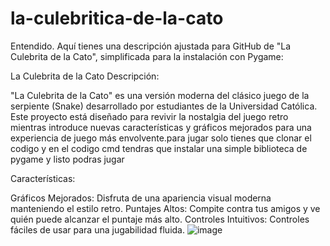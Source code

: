 # la-culebritica-de-la-cato

Entendido. Aquí tienes una descripción ajustada para GitHub de "La Culebrita de la Cato", simplificada para la instalación con Pygame:

La Culebrita de la Cato
Descripción:

"La Culebrita de la Cato" es una versión moderna del clásico juego de la serpiente (Snake) desarrollado por estudiantes de la Universidad Católica. Este proyecto está diseñado para revivir la nostalgia del juego retro mientras introduce nuevas características y gráficos mejorados para una experiencia de juego más envolvente.para jugar solo tienes que clonar el codigo y en el codigo cmd tendras que instalar una simple biblioteca de pygame y listo podras jugar 

Características:

Gráficos Mejorados: Disfruta de una apariencia visual moderna manteniendo el estilo retro.
Puntajes Altos: Compite contra tus amigos y ve quién puede alcanzar el puntaje más alto.
Controles Intuitivos: Controles fáciles de usar para una jugabilidad fluida.
![image](https://github.com/Mongoteo12/la-culebritica-de-la-cato/assets/111397532/8137c9e1-5d05-4b4a-b0a6-4e37bf07a580)
